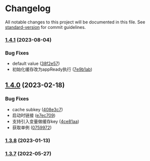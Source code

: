 # Changelog

All notable changes to this project will be documented in this file. See [standard-version](https://github.com/conventional-changelog/standard-version) for commit guidelines.

### [1.4.1](https://github.com/thinkkoa/koatty_cacheable/compare/v1.4.0...v1.4.1) (2023-08-04)


### Bug Fixes

* default value ([38f2e57](https://github.com/thinkkoa/koatty_cacheable/commit/38f2e57d52d13482907ca9eac6006d1e841bdadd))
* 初始化缓存改为appReady执行 ([7e9b1ab](https://github.com/thinkkoa/koatty_cacheable/commit/7e9b1abe6acdbdf1b6ad34efa053cbaca1e7b6d7))

## [1.4.0](https://github.com/thinkkoa/koatty_cacheable/compare/v1.3.8...v1.4.0) (2023-02-18)


### Bug Fixes

* cache subkey ([408e3c7](https://github.com/thinkkoa/koatty_cacheable/commit/408e3c709a4dfff6e7d224a22d26e58854a805ac))
* 启动时链接 ([e7ec709](https://github.com/thinkkoa/koatty_cacheable/commit/e7ec7094be106e4e48783c9b214b8369e8a18297))
* 支持引入变量做缓存key ([4ce81aa](https://github.com/thinkkoa/koatty_cacheable/commit/4ce81aaaf9610f4a62ddf43e3c4389dd003c2db8))
* 获取单例 ([0759972](https://github.com/thinkkoa/koatty_cacheable/commit/0759972adf7e86312f60f0bf77604bddf06ce0de))

### [1.3.8](https://github.com/thinkkoa/koatty_cacheable/compare/v1.3.6...v1.3.8) (2023-01-13)

### [1.3.7](https://github.com/thinkkoa/koatty_cacheable/compare/v1.3.6...v1.3.7) (2022-05-27)
